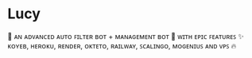 # Lucy
🎀 ᴀɴ ᴀᴅᴠᴀɴᴄᴇᴅ ᴀᴜᴛᴏ ꜰɪʟᴛᴇʀ ʙᴏᴛ + ᴍᴀɴᴀɢᴇᴍᴇɴᴛ ʙᴏᴛ 🎯 ᴡɪᴛʜ ᴇᴘɪᴄ ꜰᴇᴀᴛᴜʀᴇꜱ ✨️ ᴋᴏʏᴇʙ, ʜᴇʀᴏᴋᴜ, ʀᴇɴᴅᴇʀ, ᴏᴋᴛᴇᴛᴏ, ʀᴀɪʟᴡᴀʏ, ꜱᴄᴀʟɪɴɢᴏ, ᴍᴏɢᴇɴɪᴜꜱ ᴀɴᴅ ᴠᴘꜱ 🔥
